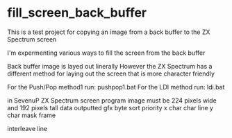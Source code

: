 # fill_screen_back_buffer

This is a test project for copying an image from a back buffer to the ZX Spectrum screen

I'm expermenting various ways to fill the screen from the back buffer

Back buffer image is layed out linerally
However the ZX Spectrum has a different method for laying out the screen that is more character friendly

For the Push/Pop method1 run: pushpop1.bat
For the LDI method run: ldi.bat


in SevenuP ZX Spectrum screen program
image must be 224 pixels wide and 192 pixels tall
data outputted
gfx
byte sort priority
x char
char line
y char
mask
frame

interleave line



